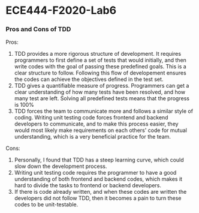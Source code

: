 # ECE444-F2020-Lab6

### Pros and Cons of TDD
Pros: 
1. TDD provides a more rigorous structure of development. It requires programmers to first define a set of tests that would initially, and then write codes with the goal of passing these predefined goals. This is a clear structure to follow. Following this flow of developement ensures the codes can achieve the objectives defined in the test set.
2. TDD gives a quantifiable measure of progress. Programmers can get a clear understanding of how many tests have been resolved, and how many test are left. Solving all predefined tests means that the progress is 100%
3. TDD forces the team to communicate more and follows a similar style of coding. Writing unit testing code forces frontend and backend developers to communicate, and to make this process easier, they would most likely make requirements on each others' code for mutual understanding, which is a very beneficial practice for the team.

Cons:
1. Personally, I found that TDD has a steep learning curve, which could slow down the development process.
2. Writing unit testing code requires the programmer to have a good understanding of both frontend and backend codes, which makes it hard to divide the tasks to frontend or backend developers. 
3. If there is code already written, and when these codes are written the developers did not follow TDD, then it becomes a pain to turn these codes to be unit-testable. 
